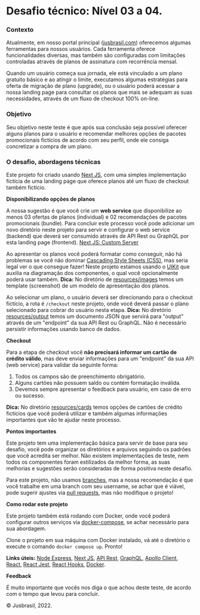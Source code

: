 # Desafio técnico: Nível 03 a 04.

### Contexto
Atualmente, em nosso portal principal ([jusbrasil.com](https://jusbrasil.com/)) oferecemos algumas ferramentas para nossos usuários. Cada ferramenta oferece funcionalidades diversas, mas também são configuradas com limitações controladas através de planos de assinatura com recorrência mensal.

Quando um usuário começa sua jornada, ele está vinculado a um plano gratuito básico e ao atingir o limite, executamos algumas estratégias para oferta de migração de plano (upgrade), ou o usuário poderá acessar a nossa landing page para consultar os planos que mais se adequam as suas necessidades, através de um fluxo de checkout 100% on-line.

### Objetivo
Seu objetivo neste teste é que após sua conclusão seja possível oferecer alguns planos para o usuário e recomendar melhores opções de pacotes promocionais fictícios de acordo com seu perfil, onde ele consiga concretizar a compra de um plano.

### O desafio, abordagens técnicas
Este projeto foi criado usando [Next JS](https://nextjs.org/learn), com uma simples implementação fictícia de uma landing page que oferece planos até  um fluxo de checkout também fictício.

**Disponibilizando opções de planos**

A nossa sugestão é que você crie um **web service** que disponibilize ao menos 03 ofertas de planos (individual) e 02 recomendações de pacotes promocionais (bundle). Para concluir este processo você pode adicionar um novo diretório neste projeto para servir e configurar o web service (backend) que deverá ser consumido através de API Rest ou GraphQL por esta landing page (frontend). [Next JS: Custom Server](https://nextjs.org/docs/advanced-features/custom-server)

Ao apresentar os planos você poderá formatar como conseguir, não há problemas se você não dominar [Cascading Style Sheets (CSS)](https://developer.mozilla.org/en-US/docs/Web/CSS), mas seria legal ver o que consegue fazer! Neste projeto estamos usando o [UIKit](https://getuikit.com/) que auxilia na diagramação dos componentes, o qual você opcionalmente poderá usar também. **Dica:** No diretório de [resources/images](https://github.com/bsilva0xbr/cross-experience-level-3-to-4-tech-test/tree/main/resources/images) temos um template (screenshot) de um modelo de apresentação dos planos. 

Ao selecionar um plano, o usuário deverá ser direcionando para o checkout fictício, a rota é `/checkout` neste projeto, onde você deverá passar o plano selecionado para cobrar do usuário nesta etapa. **Dica:** No diretório [resources/output](https://github.com/bsilva0xbr/cross-experience-level-3-to-4-tech-test/tree/main/resources/output) temos um documento JSON que servirá para "output" através de um "endpoint" da sua API Rest ou GraphQL. Não é necessário persistir informações usando banco de dados.

**Checkout**

Para a etapa de checkout você **não precisará informar um cartão de crédito válido**, mas deve enviar informações para um "endpoint" da sua API (web service) para validar da seguinte forma:

1. Todos os campos são de preenchimento obrigatório.
2. Alguns cartões não possuem saldo ou contém formatação inválida.
3. Devemos sempre apresentar o feedback para usuário, em caso de erro ou sucesso.

**Dica:** No diretório [resources/cards](https://github.com/bsilva0xbr/cross-experience-level-3-to-4-tech-test/tree/main/resources/cards) temos opções de cartões de crédito fictícios que você poderá utilizar e também algumas informações importantes que vão te ajudar neste processo.

**Pontos importantes**

Este projeto tem uma implementação básica para servir de base para seu desafio, você pode organizar os diretórios e arquivos seguindo os padrões que você acredita ser melhor. Não existem implementações de teste, nem todos os componentes foram estilizados da melhor forma, as suas melhorias e sugestões serão consideradas de forma positiva neste desafio.

Para este projeto, não usamos [branches](https://git-scm.com/book/en/v2/Git-Branching-Branches-in-a-Nutshell), mas a nossa recomendação é que você trabalhe em uma branch com seu username, se achar que é viável, pode sugerir ajustes via [pull requests](https://www.gitkraken.com/learn/git/tutorials/what-is-a-pull-request-in-git#:~:text=commonly%20get%20wrong.-,What%20is%20a%20pull%20request%20in%20Git%3F,to%20merge%20into%20a%20project.), mas não modifique o projeto!


**Como rodar este projeto**

Este projeto também está rodando com Docker, onde você poderá configurar outros serviços via [docker-compose](https://docs.docker.com/compose/), se achar necessário para sua abordagem.

Clone o projeto em sua máquina com Docker instalado, vá até o diretório o execute o comando `docker compose up`. Pronto!

**Links úteis:** 
[Node Express](https://expressjs.com/),  [Next JS](https://nextjs.org/), [API Rest](https://jsonapi.org/), [GraphQL](https://graphql.org/), [Apollo Client](https://www.apollographql.com/docs/react/), [React](https://reactjs.org/), [React Jest](https://jestjs.io/), [React Hooks](https://reactjs.org/docs/hooks-intro.html), [Docker](https://www.docker.com/).

**Feedback**

É muito importante que vocês nos diga o que achou deste teste, de acordo com o tempo que levou para concluir.

&copy; Jusbrasil, 2022.